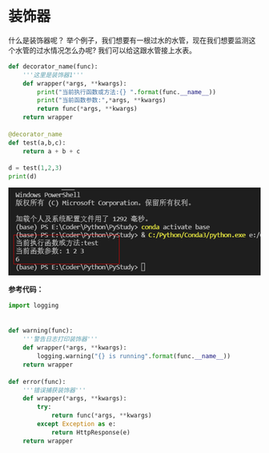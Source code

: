 # 装饰器

什么是装饰器呢？
举个例子，我们想要有一根过水的水管，现在我们想要监测这个水管的过水情况怎么办呢?
我们可以给这跟水管接上水表。

```py
def decorator_name(func):
    '''这里是装饰器1'''
    def wrapper(*args, **kwargs):
        print("当前执行函数或方法:{} ".format(func.__name__))
        print("当前函数参数:",*args, **kwargs)
        return func(*args, **kwargs)
    return wrapper

@decorator_name
def test(a,b,c):
    return a + b + c

d = test(1,2,3)
print(d)
```

![images](./images/img034.png)



**参考代码：**
```py
import logging


def warning(func):
    '''警告日志打印装饰器'''
    def wrapper(*args, **kwargs):
        logging.warning("{} is running".format(func.__name__))
    return wrapper

def error(func):
    '''错误捕获装饰器'''
    def wrapper(*args, **kwargs):
        try:
            return func(*args, **kwargs)
        except Exception as e:
            return HttpResponse(e)
    return wrapper
```


